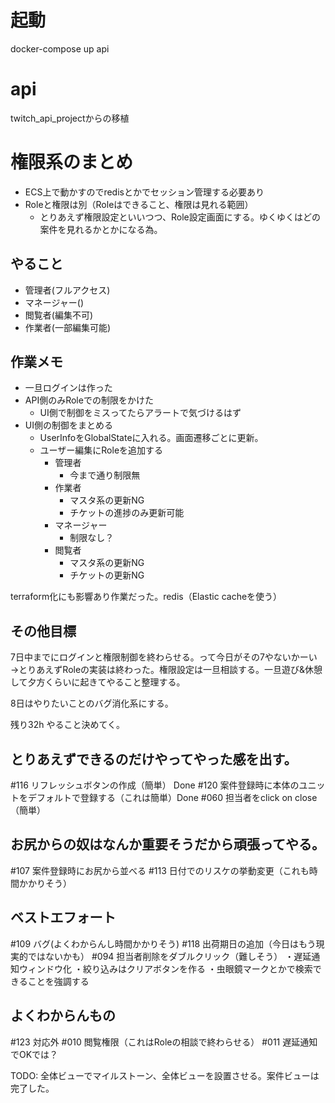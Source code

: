 # 起動
docker-compose up api

# api

twitch_api_projectからの移植


# 権限系のまとめ

- ECS上で動かすのでredisとかでセッション管理する必要あり
- Roleと権限は別（Roleはできること、権限は見れる範囲）
  - とりあえず権限設定といいつつ、Role設定画面にする。ゆくゆくはどの案件を見れるかとかになる為。



## やること
- 管理者(フルアクセス)
- マネージャー()
- 閲覧者(編集不可)
- 作業者(一部編集可能)


## 作業メモ
 - 一旦ログインは作った
 - API側のみRoleでの制限をかけた
   - UI側で制御をミスってたらアラートで気づけるはず
 - UI側の制御をまとめる
   - UserInfoをGlobalStateに入れる。画面遷移ごとに更新。
   - ユーザー編集にRoleを追加する
     - 管理者
       - 今まで通り制限無
     - 作業者
       - マスタ系の更新NG
       - チケットの進捗のみ更新可能
     - マネージャー
       - 制限なし？
     - 閲覧者
       - マスタ系の更新NG
       - チケットの更新NG

terraform化にも影響あり作業だった。redis（Elastic cacheを使う）

## その他目標
7日中までにログインと権限制御を終わらせる。って今日がその7やないかーい
→とりあえずRoleの実装は終わった。権限設定は一旦相談する。一旦遊び&休憩して夕方くらいに起きてやること整理する。

8日はやりたいことのバグ消化系にする。

残り32h やること決めてく。


## とりあえずできるのだけやってやった感を出す。
#116 リフレッシュボタンの作成（簡単） Done
#120 案件登録時に本体のユニットをデフォルトで登録する（これは簡単）Done
#060 担当者をclick on close（簡単）

## お尻からの奴はなんか重要そうだから頑張ってやる。
#107 案件登録時にお尻から並べる
#113 日付でのリスケの挙動変更（これも時間かかりそう）

## ベストエフォート
#109 バグ(よくわからんし時間かかりそう)
#118 出荷期日の追加（今日はもう現実的ではないかも）
#094 担当者削除をダブルクリック（難しそう）
・遅延通知ウィンドウ化
・絞り込みはクリアボタンを作る
・虫眼鏡マークとかで検索できることを強調する

## よくわからんもの

#123 対応外
#010 閲覧権限（これはRoleの相談で終わらせる）
#011 遅延通知でOKでは？

TODO: 全体ビューでマイルストーン、全体ビューを設置させる。案件ビューは完了した。